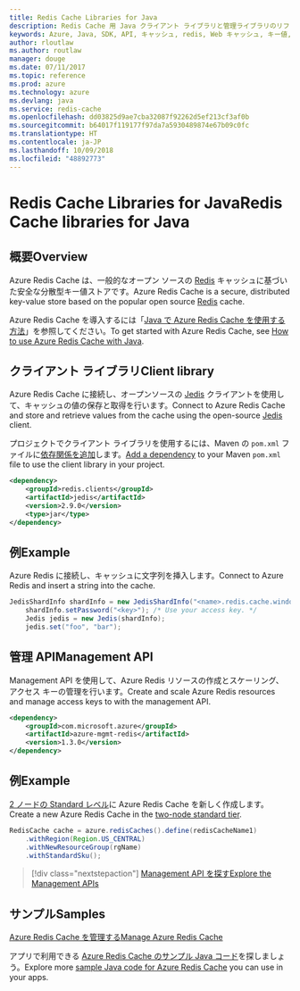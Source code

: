 ```yaml
---
title: Redis Cache Libraries for Java
description: Redis Cache 用 Java クライアント ライブラリと管理ライブラリのリファレンス ドキュメント
keywords: Azure, Java, SDK, API, キャッシュ, redis, Web キャッシュ, キー値, インメモリ
author: rloutlaw
ms.author: routlaw
manager: douge
ms.date: 07/11/2017
ms.topic: reference
ms.prod: azure
ms.technology: azure
ms.devlang: java
ms.service: redis-cache
ms.openlocfilehash: dd03825d9ae7cba32087f92262d5ef213cf3af0b
ms.sourcegitcommit: b64017f119177f97da7a5930489874e67b09c0fc
ms.translationtype: HT
ms.contentlocale: ja-JP
ms.lasthandoff: 10/09/2018
ms.locfileid: "48892773"
---
```

# <a name="redis-cache-libraries-for-java"></a><span data-ttu-id="fa605-104">Redis Cache Libraries for Java</span><span class="sxs-lookup"><span data-stu-id="fa605-104">Redis Cache libraries for Java</span></span>

## <a name="overview"></a><span data-ttu-id="fa605-105">概要</span><span class="sxs-lookup"><span data-stu-id="fa605-105">Overview</span></span>

<span data-ttu-id="fa605-106">Azure Redis Cache は、一般的なオープン ソースの [Redis](https://redis.io/) キャッシュに基づいた安全な分散型キー値ストアです。</span><span class="sxs-lookup"><span data-stu-id="fa605-106">Azure Redis Cache is a secure, distributed key-value store based on the popular open source [Redis](https://redis.io/) cache.</span></span> 

<span data-ttu-id="fa605-107">Azure Redis Cache を導入するには「[Java で Azure Redis Cache を使用する方法](/azure/redis-cache/cache-java-get-started)」を参照してください。</span><span class="sxs-lookup"><span data-stu-id="fa605-107">To get started with Azure Redis Cache, see [How to use Azure Redis Cache with Java](/azure/redis-cache/cache-java-get-started).</span></span>

## <a name="client-library"></a><span data-ttu-id="fa605-108">クライアント ライブラリ</span><span class="sxs-lookup"><span data-stu-id="fa605-108">Client library</span></span>

<span data-ttu-id="fa605-109">Azure Redis Cache に接続し、オープンソースの [Jedis](https://github.com/xetorthio/jedis) クライアントを使用して、キャッシュの値の保存と取得を行います。</span><span class="sxs-lookup"><span data-stu-id="fa605-109">Connect to Azure Redis Cache and store and retrieve values from the cache using the open-source [Jedis](https://github.com/xetorthio/jedis) client.</span></span>  

<span data-ttu-id="fa605-110">プロジェクトでクライアント ライブラリを使用するには、Maven の `pom.xml` ファイルに[依存関係を追加](https://maven.apache.org/guides/getting-started/index.html#How_do_I_use_external_dependencies)します。</span><span class="sxs-lookup"><span data-stu-id="fa605-110">[Add a dependency](https://maven.apache.org/guides/getting-started/index.html#How_do_I_use_external_dependencies) to your Maven `pom.xml` file to use the client library in your project.</span></span>   

```XML
<dependency>
    <groupId>redis.clients</groupId>
    <artifactId>jedis</artifactId>
    <version>2.9.0</version>
    <type>jar</type>
</dependency>
```

## <a name="example"></a><span data-ttu-id="fa605-111">例</span><span class="sxs-lookup"><span data-stu-id="fa605-111">Example</span></span>

<span data-ttu-id="fa605-112">Azure Redis に接続し、キャッシュに文字列を挿入します。</span><span class="sxs-lookup"><span data-stu-id="fa605-112">Connect to Azure Redis and insert a string into the cache.</span></span>

```java
JedisShardInfo shardInfo = new JedisShardInfo("<name>.redis.cache.windows.net", 6380, useSsl);
    shardInfo.setPassword("<key>"); /* Use your access key. */
    Jedis jedis = new Jedis(shardInfo);
    jedis.set("foo", "bar");
```

## <a name="management-api"></a><span data-ttu-id="fa605-113">管理 API</span><span class="sxs-lookup"><span data-stu-id="fa605-113">Management API</span></span>

<span data-ttu-id="fa605-114">Management API を使用して、Azure Redis リソースの作成とスケーリング、アクセス キーの管理を行います。</span><span class="sxs-lookup"><span data-stu-id="fa605-114">Create and scale Azure Redis resources and manage access keys to with the management API.</span></span>

```XML
<dependency>
    <groupId>com.microsoft.azure</groupId>
    <artifactId>azure-mgmt-redis</artifactId>
    <version>1.3.0</version>
</dependency>
```

## <a name="example"></a><span data-ttu-id="fa605-115">例</span><span class="sxs-lookup"><span data-stu-id="fa605-115">Example</span></span>

<span data-ttu-id="fa605-116">[2 ノードの Standard レベル](https://azure.microsoft.com/services/cache/)に Azure Redis Cache を新しく作成します。</span><span class="sxs-lookup"><span data-stu-id="fa605-116">Create a new Azure Redis Cache in the [two-node standard tier](https://azure.microsoft.com/services/cache/).</span></span> 

```java
RedisCache cache = azure.redisCaches().define(redisCacheName1)
    .withRegion(Region.US_CENTRAL)
    .withNewResourceGroup(rgName)
    .withStandardSku();
```

> [!div class="nextstepaction"]
> [<span data-ttu-id="fa605-117">Management API を探す</span><span class="sxs-lookup"><span data-stu-id="fa605-117">Explore the Management APIs</span></span>](/java/api/overview/azure/rediscache/management)

## <a name="samples"></a><span data-ttu-id="fa605-118">サンプル</span><span class="sxs-lookup"><span data-stu-id="fa605-118">Samples</span></span>

[<span data-ttu-id="fa605-119">Azure Redis Cache を管理する</span><span class="sxs-lookup"><span data-stu-id="fa605-119">Manage Azure Redis Cache</span></span>](https://github.com/Azure-Samples/redis-java-manage-cache)   

<span data-ttu-id="fa605-120">アプリで利用できる [Azure Redis Cache のサンプル Java コード](https://azure.microsoft.com/resources/samples/?platform=java&term=redis)を探しましょう。</span><span class="sxs-lookup"><span data-stu-id="fa605-120">Explore more [sample Java code for Azure Redis Cache](https://azure.microsoft.com/resources/samples/?platform=java&term=redis) you can use in your apps.</span></span>
